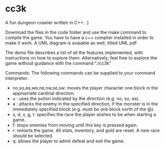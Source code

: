# cc3k
A fun dungeon crawler written in C++. :)

Download the files in the code folder and use the make command to compile the game. You have to have a c++ complier installed in order to make it work. 
A UML diagram is avaiable as well, titled UML.pdf

The demo file describes a list of all the features implemented, with instructions on how to explore them. Alternatively, feel free to explore the game without guidance with the command "./cc3k"

Commands: 
The following commands can be supplied to your command interpreter:
- no,so,ea,we,ne,nw,se,sw: moves the player character one block in the appropriate cardinal direction.
- u <direction>: uses the potion indicated by the direction (e.g. no, so, ea).
- a <direction>: attacks the enemy in the specified direction, if the monster is in the immediately
specified block (e.g. must be one block north of the @).
- s, d, v, g, t: specifies the race the player wishes to be when starting a game.
- f: stops enemies from moving until this key is pressed again.
- r: restarts the game. All stats, inventory, and gold are reset. A new race should be selected.
- q: allows the player to admit defeat and exit the game.
